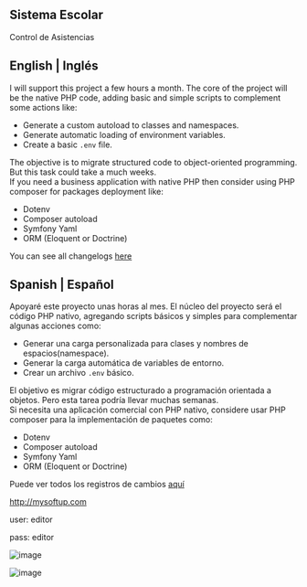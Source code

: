 ## Sistema Escolar
Control de Asistencias

## English | Inglés
I will support this project a few hours a month.
The core of the project will be the native PHP code, adding basic and simple scripts to complement some actions like:
* Generate a custom autoload to classes and namespaces.
* Generate automatic loading of environment variables.
* Create a basic `.env` file.

The objective is to migrate structured code to object-oriented programming. But this task could take a much weeks.
<br>
If you need a business application with native PHP then consider using PHP composer for packages deployment like:
* Dotenv
* Composer autoload
* Symfony Yaml
* ORM (Eloquent or Doctrine)

You can see all changelogs [here](changelogs/en.md)


## Spanish | Español
Apoyaré este proyecto unas horas al mes.
El núcleo del proyecto será el código PHP nativo, agregando scripts básicos y simples para complementar algunas acciones como:
* Generar una carga personalizada para clases y nombres de espacios(namespace).
* Generar la carga automática de variables de entorno.
* Crear un archivo `.env` básico.

El objetivo es migrar código estructurado a programación orientada a objetos. Pero esta tarea podría llevar muchas semanas.
<br>
Si necesita una aplicación comercial con PHP nativo, considere usar PHP composer para la implementación de paquetes como:
* Dotenv
* Composer autoload
* Symfony Yaml
* ORM (Eloquent or Doctrine)

Puede ver todos los registros de cambios [aquí](changelogs/es.md)

http://mysoftup.com

user: editor

pass: editor

![image](https://user-images.githubusercontent.com/43613125/160877647-2228e861-b991-419a-85cd-326550f49c50.png)

![image](https://user-images.githubusercontent.com/43613125/160877412-0c69c15e-c034-410d-bb00-7cd71bff8d6f.png)
